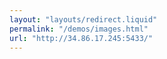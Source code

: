 ```yaml
---
layout: "layouts/redirect.liquid"
permalink: "/demos/images.html"
url: "http://34.86.17.245:5433/"
---
```

